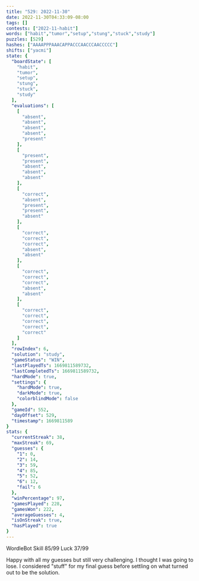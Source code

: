 ```yaml
---
title: "529: 2022-11-30"
date: 2022-11-30T04:33:09-08:00
tags: []
contests: ["2022-11-habit"]
words: ["habit","tumor","setup","stung","stuck","study"]
puzzles: [529]
hashes: ["AAAAPPPAAACAPPACCCAACCCAACCCCC"]
shifts: ["yacmi"]
state: {
  "boardState": [
    "habit",
    "tumor",
    "setup",
    "stung",
    "stuck",
    "study"
  ],
  "evaluations": [
    [
      "absent",
      "absent",
      "absent",
      "absent",
      "present"
    ],
    [
      "present",
      "present",
      "absent",
      "absent",
      "absent"
    ],
    [
      "correct",
      "absent",
      "present",
      "present",
      "absent"
    ],
    [
      "correct",
      "correct",
      "correct",
      "absent",
      "absent"
    ],
    [
      "correct",
      "correct",
      "correct",
      "absent",
      "absent"
    ],
    [
      "correct",
      "correct",
      "correct",
      "correct",
      "correct"
    ]
  ],
  "rowIndex": 6,
  "solution": "study",
  "gameStatus": "WIN",
  "lastPlayedTs": 1669811589732,
  "lastCompletedTs": 1669811589732,
  "hardMode": true,
  "settings": {
    "hardMode": true,
    "darkMode": true,
    "colorblindMode": false
  },
  "gameId": 552,
  "dayOffset": 529,
  "timestamp": 1669811589
}
stats: {
  "currentStreak": 38,
  "maxStreak": 69,
  "guesses": {
    "1": 0,
    "2": 14,
    "3": 59,
    "4": 85,
    "5": 52,
    "6": 12,
    "fail": 6
  },
  "winPercentage": 97,
  "gamesPlayed": 228,
  "gamesWon": 222,
  "averageGuesses": 4,
  "isOnStreak": true,
  "hasPlayed": true
}
---
```

<!-- more -->
WordleBot
Skill 85/99
Luck 37/99

Happy with all my guesses but still very challenging. I thought I was going to lose. I considered "stuff" for my final guess before settling on what turned out to be the solution. 
